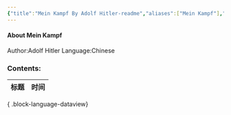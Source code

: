 ```yaml
---
{"title":"Mein Kampf By Adolf Hitler-readme","aliases":["Mein Kampf"],"tags":["Mein_Kampf"],"dg-publish":true,"dg-note-icon":1,"permalink":"/🌓Interest_兴趣/History 历史/Mein Kampf/0.0Readme/","dgPassFrontmatter":true,"noteIcon":1,"created":"2024-09-02T08:00:01.848+08:00","updated":"2024-09-19T16:12:34.884+08:00"}
---
```


#### About Mein Kampf
Author:Adolf Hitler
Language:Chinese
### Contents:
| 标题 | 时间 |
| -- | -- |

{ .block-language-dataview}

